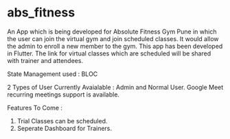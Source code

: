 # abs_fitness

An App which is being developed for Absolute Fitness Gym Pune in which the user can join the virtual gym and join scheduled classes. It would allow the admin to enroll a new member to the gym. This app has been developed in Flutter. The link for virtual classes which are scheduled will be shared with trainer and attendees.

State Management used : BLOC

2 Types of User Currently Avaialable : Admin and Normal User.
Google Meet recurring meetings support is available.

Features To Come : 

1. Trial Classes can be scheduled.
2. Seperate Dashboard for Trainers.
